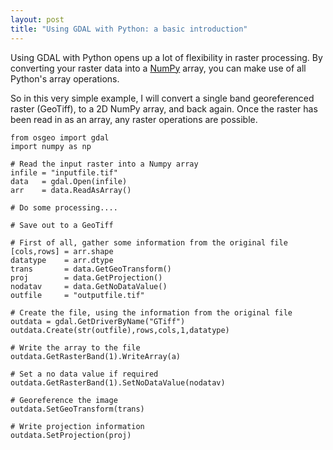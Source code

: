 ```yaml
---
layout: post
title: "Using GDAL with Python: a basic introduction"
---
```

Using GDAL with Python opens up a lot of flexibility in raster processing. By converting your raster data into a [NumPy](http://www.numpy.org/) array, you can make use of all Python's array operations.

So in this very simple example, I will convert a single band georeferenced raster (GeoTiff), to a 2D NumPy array, and back again. Once the raster has been read in as an array, any raster operations are possible. 

    from osgeo import gdal
    import numpy as np

    # Read the input raster into a Numpy array
    infile = "inputfile.tif"
    data   = gdal.Open(infile)
    arr    = data.ReadAsArray()

    # Do some processing....

    # Save out to a GeoTiff

    # First of all, gather some information from the original file
    [cols,rows] = arr.shape
    datatype    = arr.dtype
    trans       = data.GetGeoTransform()
    proj        = data.GetProjection()
    nodatav     = data.GetNoDataValue()
    outfile     = "outputfile.tif"

    # Create the file, using the information from the original file
    outdata = gdal.GetDriverByName("GTiff")
    outdata.Create(str(outfile),rows,cols,1,datatype)

    # Write the array to the file
    outdata.GetRasterBand(1).WriteArray(a)

    # Set a no data value if required
    outdata.GetRasterBand(1).SetNoDataValue(nodatav)

    # Georeference the image
    outdata.SetGeoTransform(trans)

    # Write projection information
    outdata.SetProjection(proj)
